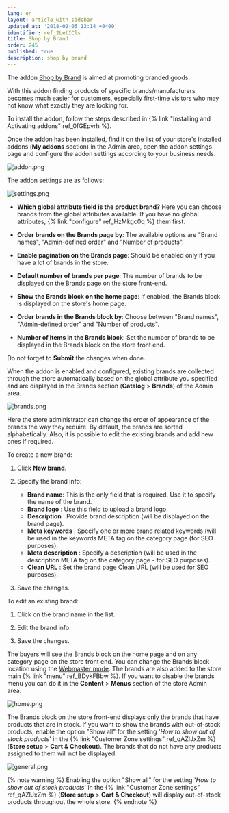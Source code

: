 ```yaml
---
lang: en
layout: article_with_sidebar
updated_at: '2018-02-05 13:14 +0400'
identifier: ref_2LetICls
title: Shop by Brand
order: 245
published: true
description: shop by brand
---
```

The addon [Shop by Brand](https://market.x-cart.com/addons/shop-by-brand.html "Shop by Brand") is aimed at promoting branded goods.

With this addon finding products of specific brands/manufacturers becomes much easier for customers, especially first-time visitors who may not know what exactly they are looking for.

To install the addon, follow the steps described in {% link "Installing and Activating addons" ref_0fGEpvrh %}.

Once the addon has been installed, find it on the list of your store's installed addons (**My addons** section) in the Admin area, open the addon settings page and configure the addon settings according to your business needs.

![addon.png]({{site.baseurl}}/attachments/ref_2LetICls/addon.png)

The addon settings are as follows:

![settings.png]({{site.baseurl}}/attachments/ref_2LetICls/settings.png)

* **Which global attribute field is the product brand?** Here you can choose brands from the global attributes available. If you have no global attributes, {% link "configure" ref_HzMkgc0q %} them first. 

* **Order brands on the Brands page by**: The available options are "Brand names", "Admin-defined order" and "Number of products". 

* **Enable pagination on the Brands page**: Should be enabled only if you have a lot of brands in the store. 

* **Default number of brands per page**: The number of brands to be displayed on the Brands page on the store front-end. 

* **Show the Brands block on the home page**: If enabled, the Brands block is displayed on the store's home page. 

* **Order brands in the Brands block by**: Choose between "Brand names", "Admin-defined order" and "Number of products". 
* **Number of items in the Brands block**: Set the number of brands to be displayed in the Brands block on the store front end. 

Do not forget to **Submit** the changes when done.

When the addon is enabled and configured, existing brands are collected through the store automatically based on the global attribute you specified and are displayed in the Brands section (**Catalog** > **Brands**) of the Admin area. 

![brands.png]({{site.baseurl}}/attachments/ref_2LetICls/brands.png)

Here the store administrator can change the order of appearance of the brands the way they require. By default, the brands are sorted alphabetically. Also, it is possible to edit the existing brands and add new ones if required. 

To create a new brand:

   1. Click **New brand**. 

   2. Specify the brand info:
      
      * **Brand name**: This is the only field that is required. Use it to specify the name of the brand.
      * **Brand logo** : Use this field to upload a brand logo. 
      * **Description** : Provide brand description (will be displayed on the brand page).
      * **Meta keywords** : Specify one or more brand related keywords (will be used in the keywords META tag on the category page (for SEO purposes).
      * **Meta description** : Specify a description (will be used in the description META tag on the category page - for SEO purposes).
      * **Clean URL** : Set the brand page Clean URL (will be used for SEO purposes).

   3. Save the changes.

To edit an existing brand:

   1. Click on the brand name in the list. 

   2. Edit the brand info.

   3. Save the changes.

The buyers will see the Brands block on the home page and on any category page on the store front end. You can change the Brands block location using the [Webmaster mode](https://devs.x-cart.com/webinars_and_video_tutorials/using_webmaster_mode_in_x-cart_5.html "Shop by Brand"). The brands are also added to the store main {% link "menu" ref_BDykFBbw %}. If you want to disable the brands menu you can do it in the **Content** > **Menus** section of the store Admin area.

![home.png]({{site.baseurl}}/attachments/ref_2LetICls/home.png)

The Brands block on the store front-end displays only the brands that have products that are in stock. If you want to show the brands with out-of-stock products, enable the option "Show all" for the setting '_How to show out of stock products_' in the {% link "Customer Zone settings" ref_qAZlJxZm %} (**Store setup** > **Cart & Checkout**). The brands that do not have any products assigned to them will not be displayed.

![general.png]({{site.baseurl}}/attachments/ref_2LetICls/general.png)

{% note warning %}
Enabling the option "Show all" for the setting '_How to show out of stock products_' in the {% link "Customer Zone settings" ref_qAZlJxZm %} (**Store setup** > **Cart & Checkout**) will display out-of-stock products throughout the whole store.
{% endnote %}
